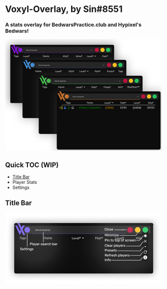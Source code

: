 # Voxyl-Overlay, by Sin#8551
### A stats overlay for BedwarsPractice.club and Hypixel's Bedwars!
![](CascadingVoxylOverlaysv2.png)

## Quick TOC (WIP)
 - [Title Bar](https://github.com/BWP-Stats/Voxyl-Overlay/blob/main/README.md#title-bar)
 - Player Stats
 - Settings

## Title Bar
![](VoxylTitleBarDemov3.png)
